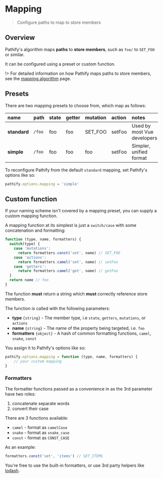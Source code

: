 # Mapping

> Configure paths to map to store members

## Overview

Pathify's algorithm maps **paths** to **store members**, such as `foo/` to `SET_FOO` or similar.

It can be configured using a preset or custom function.

!> For detailed information on how Pathify maps paths to store members, see the [mapping algorithm](/discussion/algorithm.md) page.


## Presets

There are two mapping presets to choose from, which map as follows:

name|path|state|getter|mutation|action|notes
:---|:---|:---|:---|:---|:---|:---
**standard**|`/foo`|foo|foo|SET_FOO|setFoo|Used by most Vue developers
**simple**|`/foo`|foo|foo|foo|setFoo|Simpler, unified format


To reconfigure Pathify from the default `standard` mapping, set Pathify's options like so:

```js
pathify.options.mapping = 'simple'
```

## Custom function

If your naming scheme isn't covered by a mapping preset, you can supply a custom mapping function.

A mapping function at its simplest is just a `switch/case` with some concatenation and formatting:

```js
function (type, name, formatters) {
  switch(type) {
    case 'mutations':
      return formatters.const('set', name) // SET_FOO
    case 'actions':
      return formatters.camel('set', name) // setFoo
    case 'getters':
      return formatters.camel('get', name) // getFoo
  }
  return name // foo
}
```

The function **must** return a string which **must** correctly reference store members.

The function is called with the following parameters:

- **type**       `{string}` - The member type, i.e `state`, `getters`, `mutations`, or `actions`
- **name**       `{string}` - The name of the property being targeted, i.e. `foo`
- **formatters** `{object}` - A hash of common formatting functions, `camel`, `snake`, `const`

You assign it to Pathify's options like so:

```js
pathify.options.mapping = function (type, name, formatters) {
    // your custom mapping
}
```

### Formatters

The formatter functions passed as a convenience in as the 3rd parameter have two roles:

1. concatenate separate words
2. convert their case 

There are 3 functions available:

- `camel` - format as `camelCase`
- `snake` - format as `snake_case`
- `const` - format as `CONST_CASE`

As an example:

```js
formatters.const('set', 'items') // SET_ITEMS
```

You're free to use the built-in formatters, or use 3rd party helpers like [lodash](https://lodash.com/docs/4.17.5#camelCase).